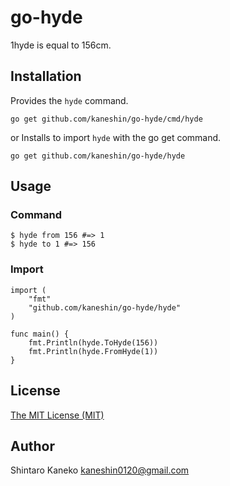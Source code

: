 # go-hyde

1hyde is equal to 156cm.


## Installation

Provides the `hyde` command.

```
go get github.com/kaneshin/go-hyde/cmd/hyde
```

or Installs to import `hyde` with the go get command.

```
go get github.com/kaneshin/go-hyde/hyde
```


## Usage

### Command

```
$ hyde from 156 #=> 1
$ hyde to 1 #=> 156
```

### Import

```
import (
	"fmt"
	"github.com/kaneshin/go-hyde/hyde"
)

func main() {
	fmt.Println(hyde.ToHyde(156))
	fmt.Println(hyde.FromHyde(1))
}
```


## License

[The MIT License (MIT)](http://kaneshin.mit-license.org/)


## Author

Shintaro Kaneko <kaneshin0120@gmail.com>

